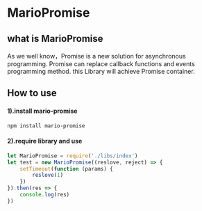 # MarioPromise
## what is MarioPromise
As we well know，Promise is a new solution for asynchronous programming. Promise can replace callback functions and events  programming method. this Library will achieve Promise container.
## How to use
#### 1).install mario-promise
``` shell
npm install mario-promise
```
#### 2).require library and use
``` JavaScript
let MarioPromise = require('./libs/index')
let test = new MarioPromise((reslove, reject) => {
    setTimeout(function (params) {
        reslove(1)
    })
}).then(res => {
    console.log(res)
})
```